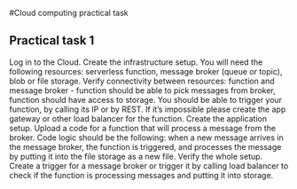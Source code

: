 #Cloud computing practical task

## Practical task 1

Log in to the Cloud.
Create the infrastructure setup.
You will need the following resources: serverless function, message broker (queue or topic), blob or file storage.
Verify connectivity between resources: function and message broker - function should be able to pick messages from broker, function should have access to storage.
You should be able to trigger your function, by calling its IP or by REST. If it’s impossible please create the app gateway or other load balancer for the function.
Create the application setup.
Upload a code for a function that will process a message from the broker. Code logic should be the following: when a new message arrives in the message broker, the function is triggered, and processes the message by putting it into the file storage as a new file.
Verify the whole setup.
Create a trigger for a message broker or trigger it by calling load balancer to check if the function is processing messages and putting it into storage.

